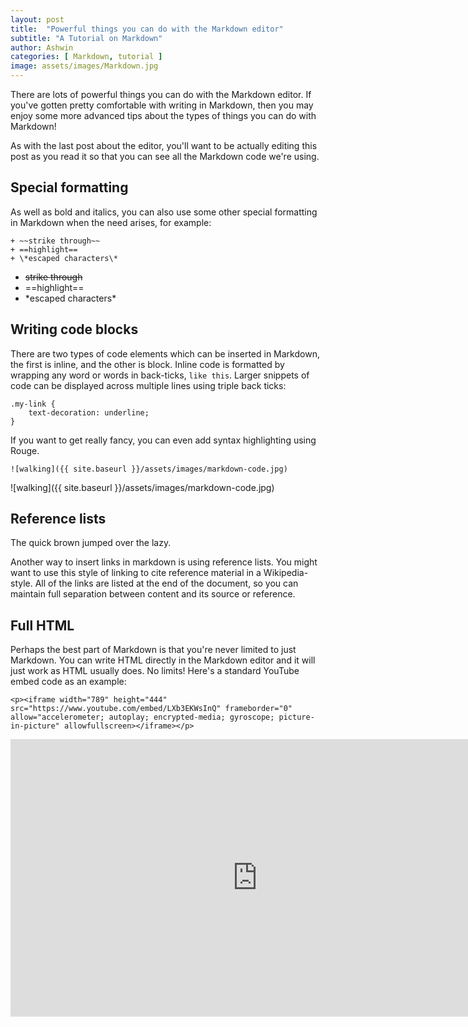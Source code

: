 ```yaml
---
layout: post
title:  "Powerful things you can do with the Markdown editor"
subtitle: "A Tutorial on Markdown"
author: Ashwin
categories: [ Markdown, tutorial ]
image: assets/images/Markdown.jpg
---
```

There are lots of powerful things you can do with the Markdown editor. If you've gotten pretty comfortable with writing in Markdown, then you may enjoy some more advanced tips about the types of things you can do with Markdown!

As with the last post about the editor, you'll want to be actually editing this post as you read it so that you can see all the Markdown code we're using.


## Special formatting

As well as bold and italics, you can also use some other special formatting in Markdown when the need arises, for example:
```
+ ~~strike through~~
+ ==highlight==
+ \*escaped characters\*
```
+ ~~strike through~~
+ ==highlight==
+ \*escaped characters\*


## Writing code blocks

There are two types of code elements which can be inserted in Markdown, the first is inline, and the other is block. Inline code is formatted by wrapping any word or words in back-ticks, `like this`. Larger snippets of code can be displayed across multiple lines using triple back ticks:

```
.my-link {
    text-decoration: underline;
}
```

If you want to get really fancy, you can even add syntax highlighting using Rouge.

```
![walking]({{ site.baseurl }}/assets/images/markdown-code.jpg)
```
![walking]({{ site.baseurl }}/assets/images/markdown-code.jpg)

## Reference lists

The quick brown jumped over the lazy.

Another way to insert links in markdown is using reference lists. You might want to use this style of linking to cite reference material in a Wikipedia-style. All of the links are listed at the end of the document, so you can maintain full separation between content and its source or reference.

## Full HTML

Perhaps the best part of Markdown is that you're never limited to just Markdown. You can write HTML directly in the Markdown editor and it will just work as HTML usually does. No limits! Here's a standard YouTube embed code as an example:
```
<p><iframe width="789" height="444" src="https://www.youtube.com/embed/LXb3EKWsInQ" frameborder="0" allow="accelerometer; autoplay; encrypted-media; gyroscope; picture-in-picture" allowfullscreen></iframe></p>
```
<p><iframe width="789" height="444" src="https://www.youtube.com/embed/LXb3EKWsInQ" frameborder="0" allow="accelerometer; autoplay; encrypted-media; gyroscope; picture-in-picture" allowfullscreen></iframe></p>

